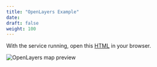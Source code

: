 ```yaml
---
title: "OpenLayers Example"
date:
draft: false
weight: 100
---
```


With the service running, open this [HTML](https://github.com/CrunchyData/pg_tileserv/blob/master/examples/openlayers/openlayers-tiles.html) in your browser.

![OpenLayers map preview](/example-openlayers.png)
